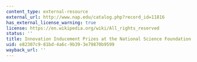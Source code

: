 ```yaml
---
content_type: external-resource
external_url: http://www.nap.edu/catalog.php?record_id=11816
has_external_license_warning: true
license: https://en.wikipedia.org/wiki/All_rights_reserved
status: ''
title: Innovation Inducement Prizes at the National Science Foundation
uid: e82307c9-81bd-4a6c-9b39-3e79870b9599
wayback_url: ''
---
```

